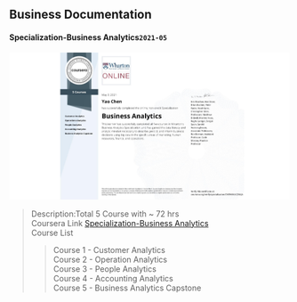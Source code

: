 ## Business Documentation

#### Specialization-Business Analytics`2021-05`

![Certificate](Business%20Analytics%20Specialization/Specialization-Business%20Analytics.jpeg)

> Description:Total 5 Course with ~ 72 hrs  
> Coursera Link [Specialization-Business Analytics](https://www.coursera.org/specializations/business-analytics)  
> Course List
>
> > Course 1 - Customer Analytics  
> > Course 2 - Operation Analytics  
> > Course 3 - People Analytics  
> > Course 4 - Accounting Analytics  
> > Course 5 - Business Analytics Capstone
